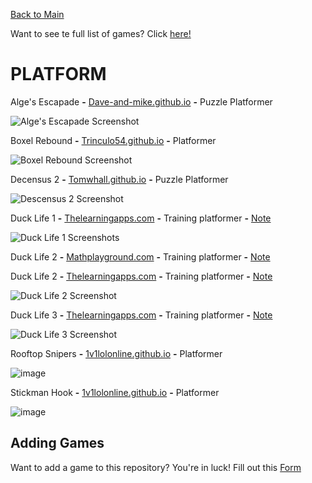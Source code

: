 [Back to Main](/../main/README.md)

Want to see te full list of games? Click [here!](/../main/Categories/All-Games-List.md)

# PLATFORM

Alge's Escapade **-** <a href="https://dave-and-mike.github.io/game-off-2012/">Dave-and-mike.github.io</a> **-** Puzzle Platformer 

![Alge's Escapade Screenshot](https://github.com/Zryak/Open-Games/assets/152645699/e0dabc08-9dd0-41ae-83b1-a10ae1793027)

Boxel Rebound **-** <a href="https://trinculo54.github.io/Boxel-rebound-hope/Older/">Trinculo54.github.io</a> **-** Platformer 

![Boxel Rebound Screenshot](https://github.com/Zryak/Open-Games/assets/152645699/49c4b7ce-eab7-46dd-9586-f7f106787ec8)

Decensus 2 **-** <a href="https://tomwhall.github.io/descensus2/">Tomwhall.github.io</a> **-** Puzzle Platformer 

![Descensus 2 Screenshot](https://github.com/Zryak/Open-Games/assets/152645699/ccac49f8-f467-4a92-8504-54b983af33dc)

Duck Life 1 **-** <a href="https://www.thelearningapps.com/duck-life-1/#google_vignette">Thelearningapps.com</a> **-** Training platformer **-** [Note](/../main/Notes/Note-For-All-Learning-App-Games.md)

![Duck Life 1 Screenshots](https://github.com/Zryak/Open-Games/assets/152645699/e95a8f1b-fc01-490f-95b4-6d78238fe0f1)

Duck Life 2 **-** <a href="https://www.mathplayground.com/duck2/index.html">Mathplayground.com</a> **-** Training platformer **-** [Note](/../main/Notes/Note-For-All-Mathplayground-HTML-Games.md)

Duck Life 2 **-** <a href="https://www.thelearningapps.com/duck-life-2/">Thelearningapps.com</a> **-** Training platformer **-** [Note](/../main/Notes/Note-For-All-Learning-App-Games.md)

![Duck Life 2 Screenshot](https://github.com/Zryak/Open-Games/assets/152645699/7a48f0f8-5468-44f7-b162-05a35c243016)

Duck Life 3 **-** <a href="https://www.thelearningapps.com/duck-life-3-evolution/">Thelearningapps.com</a> **-** Training platformer **-** [Note](/../main/Notes/Note-For-All-Learning-App-Games.md)

![Duck Life 3 Screenshot](https://github.com/Zryak/Open-Games/assets/152645699/126cdc30-cedc-471d-9ce0-6877756d6d19)

Rooftop Snipers **-** <a href="https://1v1lolonline.github.io/go/rooftop-snipers-2.html#/">1v1lolonline.github.io</a> **-** Platformer

![image](https://github.com/Zryak/Open-Games/assets/152645699/a5b6ee05-1e52-46a9-910a-3f68b15661c3)

Stickman Hook **-** <a href="https://1v1lolonline.github.io/go/rooftop-snipers-2.html#/">1v1lolonline.github.io</a> **-** Platformer

![image](https://github.com/Zryak/Open-Games/assets/152645699/18bb552e-fe49-4173-a145-27d8cd807a16)

## Adding Games
Want to add a game to this repository? You're in luck! Fill out this [Form](https://github.com/Zryak/Open-Games/issues/new?assignees=zryak&labels=game%2Cwebsite%2Cadd+game&projects=&template=WebsiteRequest.yml&title=%5BGame%5D%3A+I+want+)
